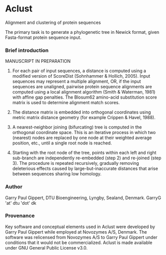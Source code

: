 # Aclust
Alignment and clustering of protein sequences

The primary task is to generate a phylogenetic tree in Newick format, given Fasta-format protein sequence input.

### Brief introduction

MANUSCRIPT IN PREPARATION

1. For each pair of input sequences, a distance is computed using a modified version of ScoreDist (Sohnhammer & Hollich, 2005). Input sequences may represent a multiple alignment, OR, if the input sequences are unaligned, pairwise protein sequence alignments are computed using a local alignment algorithm (Smith & Waterman, 1981) with affine gap penalties. The Blosum62 amino-acid substitution score matrix is used to determine alignment match scores.

2. The distance matrix is embedded into orthogonal coordinates using metric matrix distance geometry (for example Crippen & Havel, 1988).

3. A nearest-neighbor joining (bifurcating) tree is computed in the orthogonal coordinate space. This is an iterative process in which two (nearest) nodes are replaced by one node at their weighted average position, etc., until a single root node is reached.

4. Starting with the root node of the tree, points within each left and right sub-branch are independently re-embedded (step 2) and re-joined (step 3). The procedure is repeated recursively, gradually removing deleterious effects caused by large-but-inaccurate distances that arise between sequences sharing low homology.

### Author
Garry Paul Gippert, DTU Bioengineering, Lyngby, Sealand, Denmark. GarryG 'at' dtu 'dot' dk

### Provenance
Key software and conceptual elements used in Aclust were developed by Garry Paul Gippert while employed at Novozymes A/S, Denmark. The software was relicensed from Novozymes A/S to Garry Paul Gippert under conditions that it would not be commercialized. Aclust is made available under GNU General Public License v3.0.
